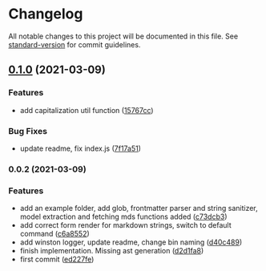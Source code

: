 # Changelog

All notable changes to this project will be documented in this file. See [standard-version](https://github.com/conventional-changelog/standard-version) for commit guidelines.

## [0.1.0](https://github.com/giacomocerquone/graphcms-markdown-migrator/compare/v0.0.2...v0.1.0) (2021-03-09)


### Features

* add capitalization util function ([15767cc](https://github.com/giacomocerquone/graphcms-markdown-migrator/commit/15767cce2318fd8905626fae420c196819fe56c5))


### Bug Fixes

* update readme, fix index.js ([7f17a51](https://github.com/giacomocerquone/graphcms-markdown-migrator/commit/7f17a5152b3db7983db255864e4788679f2b9cd4))

### 0.0.2 (2021-03-09)


### Features

* add an example folder, add glob, frontmatter parser and string sanitizer, model extraction and fetching mds functions added ([c73dcb3](https://github.com/giacomocerquone/graphcms-markdown-migrator/commit/c73dcb3db89b3b62eca75ff726e3667630691370))
* add correct form render for markdown strings, switch to default command ([c6a8552](https://github.com/giacomocerquone/graphcms-markdown-migrator/commit/c6a85520e4921f754c79f89d5945bfe9862b43e9))
* add winston logger, update readme, change  bin naming ([d40c489](https://github.com/giacomocerquone/graphcms-markdown-migrator/commit/d40c489f9798897034b75225780e8ca0172941e3))
* finish implementation. Missing ast generation ([d2d1fa8](https://github.com/giacomocerquone/graphcms-markdown-migrator/commit/d2d1fa8583dcf008f2cfcf4556f6fecd75293849))
* first commit ([ed227fe](https://github.com/giacomocerquone/graphcms-markdown-migrator/commit/ed227fea7e4726b8c5faccdbf68b8f5d307b0451))
